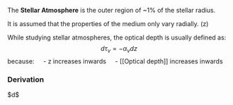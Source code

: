 The **Stellar Atmosphere** is the outer region of ~1% of the stellar radius.

It is assumed that the properties of the medium only vary radially. (z)

While studying stellar atmospheres, the optical depth is usually defined as:$$d\tau_\nu = -\alpha_\nu dz$$ because:
$\quad$- z increases inwards
$\quad$- [[Optical depth]] increases inwards

### Derivation
$d\$